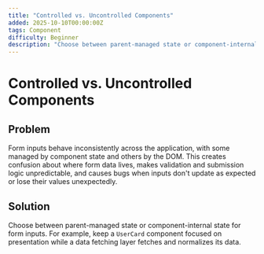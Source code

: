 ```yaml
---
title: "Controlled vs. Uncontrolled Components"
added: 2025-10-10T00:00:00Z
tags: Component
difficulty: Beginner
description: "Choose between parent-managed state or component-internal state for form inputs."
---
```

# Controlled vs. Uncontrolled Components

## Problem

Form inputs behave inconsistently across the application, with some managed by component state and others by the DOM. This creates confusion about where form data lives, makes validation and submission logic unpredictable, and causes bugs when inputs don't update as expected or lose their values unexpectedly.

## Solution

Choose between parent-managed state or component-internal state for form inputs. For example, keep a `UserCard` component focused on presentation while a data fetching layer fetches and normalizes its data.
